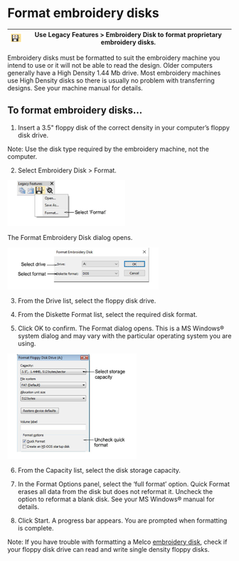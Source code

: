 # Format embroidery disks

| ![EmbroideryDisk00035.png](assets/EmbroideryDisk00035.png) | Use Legacy Features > Embroidery Disk to format proprietary embroidery disks. |
| ---------------------------------------------------------- | ----------------------------------------------------------------------------- |

Embroidery disks must be formatted to suit the embroidery machine you intend to use or it will not be able to read the design. Older computers generally have a High Density 1.44 Mb drive. Most embroidery machines use High Density disks so there is usually no problem with transferring designs. See your machine manual for details.

## To format embroidery disks...

1. Insert a 3.5" floppy disk of the correct density in your computer’s floppy disk drive.

Note: Use the disk type required by the embroidery machine, not the computer.

2. Select Embroidery Disk > Format.

![LegacyFeaturesEmbroideryDisk00036.png](assets/LegacyFeaturesEmbroideryDisk00036.png)

The Format Embroidery Disk dialog opens.

![FormatEmbroideryDiskDOS.png](assets/FormatEmbroideryDiskDOS.png)

3. From the Drive list, select the floppy disk drive.

4. From the Diskette Format list, select the required disk format.

5. Click OK to confirm. The Format dialog opens. This is a MS Windows® system dialog and may vary with the particular operating system you are using.

![output00041.png](assets/output00041.png)

6. From the Capacity list, select the disk storage capacity.

7. In the Format Options panel, select the ‘full format’ option. Quick Format erases all data from the disk but does not reformat it. Uncheck the option to reformat a blank disk. See your MS Windows® manual for details.

8. Click Start. A progress bar appears. You are prompted when formatting is complete.

Note: If you have trouble with formatting a Melco [embroidery disk](../../glossary/glossary), check if your floppy disk drive can read and write single density floppy disks.
